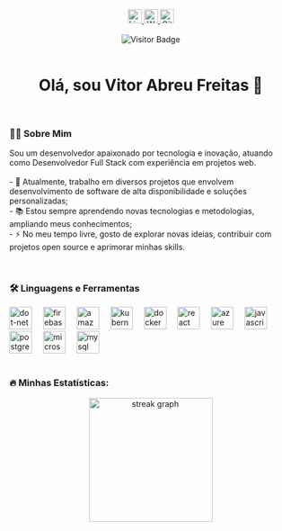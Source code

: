 <!--<div align="center">  
  <img height="150" src="https://media.giphy.com/media/M9gbBd9nbDrOTu1Mqx/giphy.gif" alt="GIF de boas-vindas" />
</div>

<br/> -->

<div align="center">
  <!-- Badge do LinkedIn -->
  <a href="https://www.linkedin.com/in/vitor-abreu-freitas/" target="_blank">
    <img src="https://img.shields.io/badge/LinkedIn-0077B5?style=for-the-badge&logo=linkedin&logoColor=white" height="25" alt="LinkedIn">
  </a>
  <!-- Badge do Site Pessoal -->
  <a href="https://vitorabreu.netlify.app/" target="_blank">
    <img src="https://img.shields.io/badge/Website-000000?style=for-the-badge&logo=google-chrome&logoColor=white" height="25" alt="Website">
  </a>
  <!-- Badge do GitHub (opcional, para reforçar) -->
  <a href="https://github.com/vitorvaf" target="_blank">
    <img src="https://img.shields.io/badge/GitHub-181717?style=for-the-badge&logo=github&logoColor=white" height="25" alt="GitHub">
  </a>
</div>

<br/>

<div align="center">
  <!-- Badge de visitantes -->
  <img src="https://visitor-badge.laobi.icu/badge?page_id=vitorvaf.vitorvaf" alt="Visitor Badge" />
</div>

<br/>

<h1 align="center">Olá, sou Vitor Abreu Freitas 👋</h1>

<br/>

<h3 align="left">👨‍💻 Sobre Mim</h3>

<p align="left">
  Sou um desenvolvedor apaixonado por tecnologia e inovação, atuando como Desenvolvedor Full Stack com experiência em projetos web.<br/><br/>
  - 🔭 Atualmente, trabalho em diversos projetos que envolvem desenvolvimento de software de alta disponibilidade e soluções personalizadas;<br/>
  - 📚 Estou sempre aprendendo novas tecnologias e metodologias, ampliando meus conhecimentos;<br/>
  - ⚡ No meu tempo livre, gosto de explorar novas ideias, contribuir com projetos open source e aprimorar minhas skills.
</p>

<br/>

<h3 align="left">🛠️ Linguagens e Ferramentas</h3>

<div align="left">
  <!-- Lista de tecnologias; você pode ajustar os ícones conforme suas habilidades -->
 <img src="https://cdn.jsdelivr.net/gh/devicons/devicon/icons/dot-net/dot-net-plain-wordmark.svg" height="40" alt="dot-net logo"  />
  <img width="12" />
  <img src="https://cdn.jsdelivr.net/gh/devicons/devicon/icons/firebase/firebase-plain-wordmark.svg" height="40" alt="firebase logo"  />
  <img width="12" />
  <img src="https://cdn.jsdelivr.net/gh/devicons/devicon/icons/amazonwebservices/amazonwebservices-line-wordmark.svg" height="40" alt="amazonwebservices logo"  />
  <img width="12" />
  <img src="https://cdn.jsdelivr.net/gh/devicons/devicon/icons/kubernetes/kubernetes-plain.svg" height="40" alt="kubernetes logo"  />
  <img width="12" />
  <img src="https://cdn.jsdelivr.net/gh/devicons/devicon/icons/docker/docker-plain-wordmark.svg" height="40" alt="docker logo"  />
  <img width="12" />
  <img src="https://cdn.jsdelivr.net/gh/devicons/devicon/icons/react/react-original.svg" height="40" alt="react logo"  />
  <img width="12" />
  <img src="https://cdn.jsdelivr.net/gh/devicons/devicon/icons/azure/azure-original.svg" height="40" alt="azure logo"  />
  <img width="12" />
  <img src="https://cdn.jsdelivr.net/gh/devicons/devicon/icons/javascript/javascript-original.svg" height="40" alt="javascript logo"  />
  <img width="12" />
  <img src="https://cdn.jsdelivr.net/gh/devicons/devicon/icons/postgresql/postgresql-original.svg" height="40" alt="postgresql logo"  />
  <img width="12" />
  <img src="https://cdn.jsdelivr.net/gh/devicons/devicon/icons/microsoftsqlserver/microsoftsqlserver-plain.svg" height="40" alt="microsoftsqlserver logo"  />
  <img width="12" />
  <img src="https://cdn.jsdelivr.net/gh/devicons/devicon/icons/mysql/mysql-original.svg" height="40" alt="mysql logo"  />
  <!-- Adicione ou remova conforme necessário -->
</div>

<br/>

<h3 align="left">🔥 Minhas Estatísticas:</h3>

<div align="center">
  <img src="https://streak-stats.demolab.com?user=vitorvaf&locale=en&mode=daily&theme=dark&hide_border=false&border_radius=5&order=3" height="220" alt="streak graph"  />
</div>
